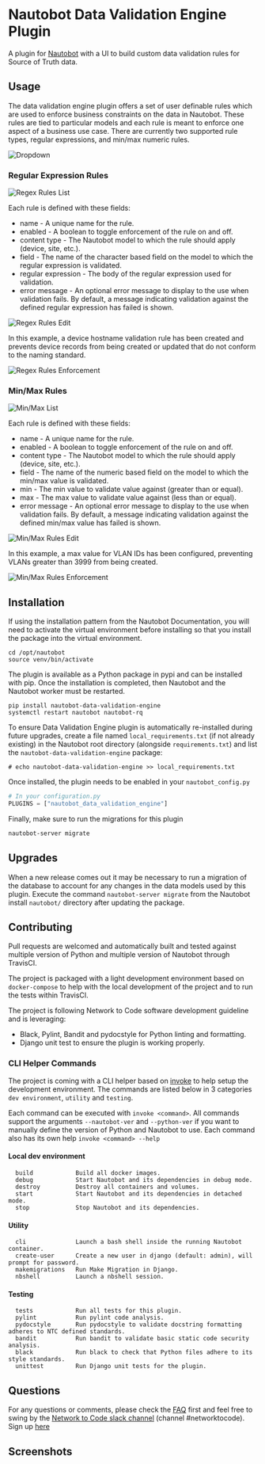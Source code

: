 # Nautobot Data Validation Engine Plugin

A plugin for [Nautobot](https://github.com/nautobot/nautobot) with a UI to build custom data validation rules for Source of Truth data.

## Usage

The data validation engine plugin offers a set of user definable rules which are used to enforce business constraints on the data in Nautobot. These rules are tied to particular models and each rule is meant to enforce one aspect of a business use case. There are currently two supported rule types, regular expressions, and min/max numeric rules.

![Dropdown](docs/images/dropdown.png)

### Regular Expression Rules

![Regex Rules List](docs/images/regex-rules-list.png)

Each rule is defined with these fields:

* name - A unique name for the rule.
* enabled - A boolean to toggle enforcement of the rule on and off.
* content type - The Nautobot model to which the rule should apply (device, site, etc.).
* field - The name of the character based field on the model to which the regular expression is validated.
* regular expression - The body of the regular expression used for validation.
* error message - An optional error message to display to the use when validation fails. By default, a message indicating validation against the defined regular expression has failed is shown.

![Regex Rules Edit](docs/images/regex-rules-edit.png)

In this example, a device hostname validation rule has been created and prevents device records from being created or updated that do not conform to the naming standard.

![Regex Rules Enforcement](docs/images/regex-rules-enforcement.png)

### Min/Max Rules

![Min/Max List](docs/images/min-max-rules-list.png)

Each rule is defined with these fields:

* name - A unique name for the rule.
* enabled - A boolean to toggle enforcement of the rule on and off.
* content type - The Nautobot model to which the rule should apply (device, site, etc.).
* field - The name of the numeric based field on the model to which the min/max value is validated.
* min - The min value to validate value against (greater than or equal).
* max - The max value to validate value against (less than or equal).
* error message - An optional error message to display to the use when validation fails. By default, a message indicating validation against the defined min/max value has failed is shown.

![Min/Max Rules Edit](docs/images/min-max-rules-edit.png)

In this example, a max value for VLAN IDs has been configured, preventing VLANs greater than 3999 from being created.

![Min/Max Rules Enforcement](docs/images/min-max-rules-enforcement.png)

## Installation

If using the installation pattern from the Nautobot Documentation, you will need to activate the
virtual environment before installing so that you install the package into the virtual environment.

```shell
cd /opt/nautobot
source venv/bin/activate
```

The plugin is available as a Python package in pypi and can be installed with pip. Once the
installation is completed, then Nautobot and the Nautobot worker must be restarted.

```shell
pip install nautobot-data-validation-engine
systemctl restart nautobot nautobot-rq
```

To ensure Data Validation Engine plugin is automatically re-installed during future upgrades, create a file named `local_requirements.txt` (if not already existing) in the Nautobot root directory (alongside `requirements.txt`) and list the `nautobot-data-validation-engine` package:

```no-highlight
# echo nautobot-data-validation-engine >> local_requirements.txt
```

Once installed, the plugin needs to be enabled in your `nautobot_config.py`
```python
# In your configuration.py
PLUGINS = ["nautobot_data_validation_engine"]
```

Finally, make sure to run the migrations for this plugin

```bash
nautobot-server migrate
```

## Upgrades

When a new release comes out it may be necessary to run a migration of the database to account for any changes in the data models used by this plugin. Execute the command `nautobot-server migrate` from the Nautobot install `nautobot/` directory after updating the package.

## Contributing

Pull requests are welcomed and automatically built and tested against multiple version of Python and multiple version of Nautobot through TravisCI.

The project is packaged with a light development environment based on `docker-compose` to help with the local development of the project and to run the tests within TravisCI.

The project is following Network to Code software development guideline and is leveraging:
- Black, Pylint, Bandit and pydocstyle for Python linting and formatting.
- Django unit test to ensure the plugin is working properly.

### CLI Helper Commands

The project is coming with a CLI helper based on [invoke](http://www.pyinvoke.org/) to help setup the development environment. The commands are listed below in 3 categories `dev environment`, `utility` and `testing`. 

Each command can be executed with `invoke <command>`. All commands support the arguments `--nautobot-ver` and `--python-ver` if you want to manually define the version of Python and Nautobot to use. Each command also has its own help `invoke <command> --help`

#### Local dev environment
```
  build            Build all docker images.
  debug            Start Nautobot and its dependencies in debug mode.
  destroy          Destroy all containers and volumes.
  start            Start Nautobot and its dependencies in detached mode.
  stop             Stop Nautobot and its dependencies.
```

#### Utility 
```
  cli              Launch a bash shell inside the running Nautobot container.
  create-user      Create a new user in django (default: admin), will prompt for password.
  makemigrations   Run Make Migration in Django.
  nbshell          Launch a nbshell session.
```
#### Testing 

```
  tests            Run all tests for this plugin.
  pylint           Run pylint code analysis.
  pydocstyle       Run pydocstyle to validate docstring formatting adheres to NTC defined standards.
  bandit           Run bandit to validate basic static code security analysis.
  black            Run black to check that Python files adhere to its style standards.
  unittest         Run Django unit tests for the plugin.
```

## Questions

For any questions or comments, please check the [FAQ](FAQ.md) first and feel free to swing by the [Network to Code slack channel](https://networktocode.slack.com/) (channel #networktocode).
Sign up [here](http://slack.networktocode.com/)

## Screenshots

